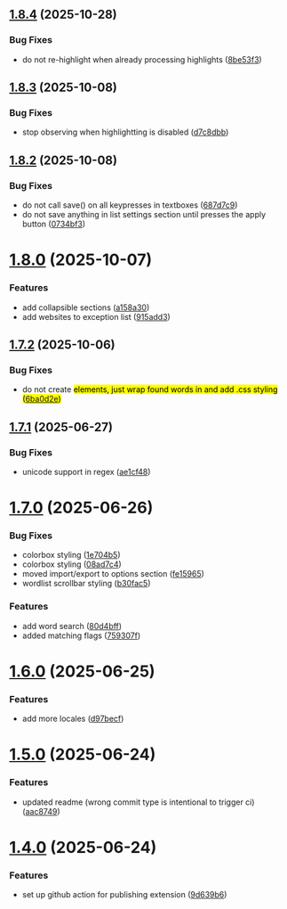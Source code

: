 ## [1.8.4](https://github.com/obsqrbtz/goose-highlighter/compare/v1.8.3...v1.8.4) (2025-10-28)


### Bug Fixes

* do not re-highlight when already processing highlights ([8be53f3](https://github.com/obsqrbtz/goose-highlighter/commit/8be53f32402c2f0f228ca003ef3805c5ff0b6e88))

## [1.8.3](https://github.com/obsqrbtz/goose-highlighter/compare/v1.8.2...v1.8.3) (2025-10-08)


### Bug Fixes

* stop observing when highlightting is disabled ([d7c8dbb](https://github.com/obsqrbtz/goose-highlighter/commit/d7c8dbb5f0011afe83739841218aa737794074e3))

## [1.8.2](https://github.com/obsqrbtz/goose-highlighter/compare/v1.8.1...v1.8.2) (2025-10-08)


### Bug Fixes

* do not call save() on all keypresses in textboxes ([687d7c9](https://github.com/obsqrbtz/goose-highlighter/commit/687d7c9e62f0f282ce73e86cdc62aaf275c9dafe))
* do not save anything in list settings section until presses the apply button ([0734bf3](https://github.com/obsqrbtz/goose-highlighter/commit/0734bf330824c60f0d5c4784e99660b9e652efd6))

# [1.8.0](https://github.com/obsqrbtz/goose-highlighter/compare/v1.7.2...v1.8.0) (2025-10-07)


### Features

* add collapsible sections ([a158a30](https://github.com/obsqrbtz/goose-highlighter/commit/a158a303b01416f81e69bb137b71d3369904b044))
* add websites to exception list ([915add3](https://github.com/obsqrbtz/goose-highlighter/commit/915add3a4cdbff390a4d0f7d227a4ece5fa31072))

## [1.7.2](https://github.com/obsqrbtz/goose-highlighter/compare/v1.7.1...v1.7.2) (2025-10-06)


### Bug Fixes

* do not create <mark> elements, just wrap found words in <span> and add .css styling ([6ba0d2e](https://github.com/obsqrbtz/goose-highlighter/commit/6ba0d2eb7c7346cdca3921a12d300a714439efa5))

## [1.7.1](https://github.com/obsqrbtz/goose-highlighter/compare/v1.7.0...v1.7.1) (2025-06-27)


### Bug Fixes

* unicode support in regex ([ae1cf48](https://github.com/obsqrbtz/goose-highlighter/commit/ae1cf48c53cd42e65279cf2acde1a2860d8a31ee))

# [1.7.0](https://github.com/obsqrbtz/goose-highlighter/compare/v1.6.0...v1.7.0) (2025-06-26)


### Bug Fixes

* colorbox styling ([1e704b5](https://github.com/obsqrbtz/goose-highlighter/commit/1e704b51a859845e539224aeb389a4e493d64520))
* colorbox styling ([08ad7c4](https://github.com/obsqrbtz/goose-highlighter/commit/08ad7c432541ea4240dec05a340ad0b3279ce82f))
* moved import/export to options section ([fe15965](https://github.com/obsqrbtz/goose-highlighter/commit/fe15965e89e8483f6b96eb779617053664c9d5b1))
* wordlist scrollbar styling ([b30fac5](https://github.com/obsqrbtz/goose-highlighter/commit/b30fac5deda7941035d8ae23001c998c2584c03e))


### Features

* add word search ([80d4bff](https://github.com/obsqrbtz/goose-highlighter/commit/80d4bff0b4ef7c9e97506d1fe43a827bcc4b28fd))
* added matching flags ([759307f](https://github.com/obsqrbtz/goose-highlighter/commit/759307f9834a2bbb23e963e2042b7d41d5cfda44))

# [1.6.0](https://github.com/obsqrbtz/goose-highlighter/compare/v1.5.0...v1.6.0) (2025-06-25)


### Features

* add more locales ([d97becf](https://github.com/obsqrbtz/goose-highlighter/commit/d97becfaae696e33247840090e8a752b5ed4ed72))

# [1.5.0](https://github.com/obsqrbtz/goose-highlighter/compare/v1.4.0...v1.5.0) (2025-06-24)


### Features

* updated readme (wrong commit type is intentional to trigger ci) ([aac8749](https://github.com/obsqrbtz/goose-highlighter/commit/aac87493f29293e3d3291ba899032cf62504c14c))

# [1.4.0](https://github.com/obsqrbtz/goose-highlighter/compare/v1.3.0...v1.4.0) (2025-06-24)


### Features

* set up github action for publishing extension ([9d639b6](https://github.com/obsqrbtz/goose-highlighter/commit/9d639b65a9a1bc8b926f58fa7135aac7736aca7e))
